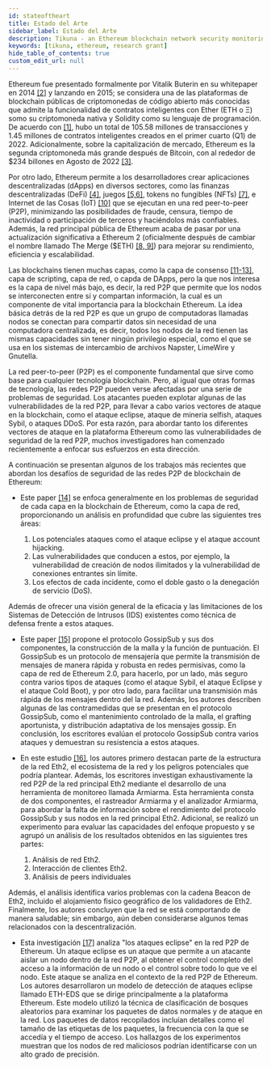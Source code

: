 ```yaml
---
id: stateoftheart
title: Estado del Arte
sidebar_label: Estado del Arte
description: Tikuna - an Ethereum blockchain network security monitoring system
keywords: [tikuna, ethereum, research grant]
hide_table_of_contents: true
custom_edit_url: null
---
```

Ethereum fue presentado formalmente por Vitalik Buterin en su whitepaper en 2014 [[2]](references.md) y lanzando en 2015; se considera una de las plataformas de blockchain públicas de criptomonedas de código abierto más conocidas que admite la funcionalidad de contratos inteligentes con Ether (ETH o Ξ) somo su criptomoneda nativa y Solidity como su lenguaje de programación. De acuerdo con [[1]](references.md), hubo un total de 105.58 millones de transacciones y 1.45 millones de contratos inteligentes creados en el primer cuarto (Q1) de 2022. Adicionalmente, sobre la capitalización de mercado, Ethereum es la segunda criptomoneda más grande después de Bitcoin, con al rededor de $234 billones en Agosto de 2022 [[3]](references.md).

Por otro lado, Ethereum permite a los desarrolladores crear aplicaciones descentralizadas (dApps) en diversos sectores, como las finanzas descentralizadas (DeFi) [[4]](references.md), juegos [[5,6]](references.md), tokens no fungibles (NFTs) [[7]](references.md), e Internet de las Cosas (IoT) [[10]](references.md) que se ejecutan en una red peer-to-peer (P2P), minimizando las posibilidades de fraude, censura, tiempo de inactividad o participación de terceros y haciéndolos más confiables. Además, la red principal pública de Ethereum acaba de pasar por una actualización significativa a Ethereum 2 (oficialmente después de cambiar el nombre llamado The Merge ($ETH) [[8, 9]](references.md)) para mejorar su rendimiento, eficiencia y escalabilidad.

Las blockchains tienen muchas capas, como la capa de consenso [[11-13]](references.md), capa de scripting, capa de red, o capda de DApps, pero la que nos interesa es la capa de nivel más bajo, es decir, la red P2P que permite que los nodos se interconecten entre sí y compartan información, la cual es un componente de vital importancia para la blockchain Ethereum. La idea básica detrás de la red P2P es que un grupo de computadoras llamadas nodos se conectan para compartir datos sin necesidad de una computadora centralizada, es decir, todos los nodos de la red tienen las mismas capacidades sin tener ningún privilegio especial, como el que se usa en los sistemas de intercambio de archivos Napster, LimeWire y Gnutella.

La red peer-to-peer (P2P) es el componente fundamental que sirve como base para cualquier tecnología blockchain. Pero, al igual que otras formas de tecnología, las redes P2P pueden verse afectadas por una serie de problemas de seguridad. Los atacantes pueden explotar algunas de las vulnerabilidades de la red P2P, para llevar a cabo varios vectores de ataque en la  blockchain, como el ataque eclipse, ataque de mineria selfish, ataques Sybil, o ataques DDoS. Por esta razón, para abordar tanto los diferentes vectores de ataque en la plataforma Ethereum como las vulnerabilidades de seguridad de la red P2P, muchos investigadores han comenzado recientemente a enfocar sus esfuerzos en esta dirección.

A continuación se presentan algunos de los trabajos más recientes que abordan los desafíos de seguridad de las redes P2P de blockchain de Ethereum:

- Este paper [[14]](references.md) se enfoca generalmente en los problemas de seguridad de cada capa en la blockchain de Ethereum, como la capa de red, proporcionando un análisis en profundidad que cubre las siguientes tres áreas:

    1. Los potenciales ataques como el ataque eclipse y el ataque account hijacking.
    2. Las vulnerabilidades que conducen a estos, por ejemplo, la vulnerabilidad de creación de nodos ilimitados y la vulnerabilidad de conexiones entrantes sin límite.
    3. Los efectos de cada incidente, como el doble gasto o la denegación de servicio (DoS). 

 Además de ofrecer una visión general de la eficacia y las limitaciones de los Sistemas de Detección de Intrusos (IDS) existentes como técnica de defensa frente a estos ataques.

- Este paper [[15]](references.md) propone el protocolo GossipSub y sus dos componentes, la construcción de la malla y la función de puntuación. El GossipSub es un protocolo de mensajería que permite la transmisión de mensajes de manera rápida y robusta en redes permisivas, como la capa de red de Ethereum 2.0, para hacerlo, por un lado, más seguro contra varios tipos de ataques (como el ataque Sybil, el ataque Eclipse y el ataque Cold Boot), y por otro lado, para facilitar una transmisión más rápida de los mensajes dentro del la red. Además, los autores describen algunas de las contramedidas que se presentan en el protocolo GossipSub, como el mantenimiento controlado de la malla, el grafting aportunista, y distribución adaptativa de los mensajes gossip. En conclusión, los escritores evalúan el protocolo GossipSub contra varios ataques y demuestran su resistencia a estos ataques.

- En este estudio [[16]](references.md), los autores primero destacan parte de la estructura de la red Eth2, el ecosistema de la red y los peligros potenciales que podría plantear. Además, los escritores investigan exhaustivamente la red P2P de la red principal Eth2 mediante el desarrollo de una herramienta de monitoreo llamada Armiarma. Esta herramienta consta de dos componentes, el rastreador Armiarma y el analizador Armiarma, para abordar la falta de información sobre el rendimiento del protocolo GossipSub y sus nodos en la red principal Eth2. Adicional, se realizó un experimento para evaluar las capacidades del enfoque propuesto y se agrupó un análisis de los resultados obtenidos en las siguientes tres partes:

   1. Análisis de red Eth2.
   2. Interacción de clientes Eth2.
   3. Análisis de peers individuales

 Además, el análisis identifica varios problemas con la cadena Beacon de Eth2, incluido el alojamiento fisico geográfico de los validadores de Eth2. Finalmente, los autores concluyen que la red se está comportando de manera saludable; sin embargo, aún deben considerarse algunos temas relacionados con la descentralización.

- Esta investigación [[17]](references.md) analiza "los ataques eclipse" en la red P2P de Ethereum. Un ataque eclipse es un ataque que permite a un atacante aislar un nodo dentro de la red P2P, al obtener el control completo del acceso a la información de un nodo o el control sobre todo lo que ve el nodo. Este ataque se analiza en el contexto de la red P2P de Ethereum. Los autores desarrollaron un modelo de detección de ataques eclipse llamado ETH-EDS que se dirige principalmente a la plataforma Ethereum. Este modelo utilizó la técnica de clasificación de bosques aleatorios para examinar los paquetes de datos normales y de ataque en la red. Los paquetes de datos recopilados incluían detalles como el tamaño de las etiquetas de los paquetes, la frecuencia con la que se accedía y el tiempo de acceso. Los hallazgos de los experimentos muestran que los nodos de red maliciosos podrían identificarse con un alto grado de precisión.